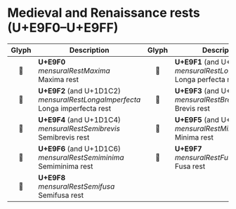 Medieval and Renaissance rests (U+E9F0–U+E9FF)
==============================================

| **Glyph** | **Description** | **Glyph** | **Description**
| :-------: | --------------- | :-------: | ---------------
|<span class="bravura_large">&#xe9f0;</span> | **U+E9F0**<br/>*mensuralRestMaxima*<br/>Maxima rest | <span class="bravura_large">&#xe9f1;</span> | **U+E9F1** (and U+1D1C1)<br/>*mensuralRestLongaPerfecta*<br/>Longa perfecta rest
|<span class="bravura_large">&#xe9f2;</span> | **U+E9F2** (and U+1D1C2)<br/>*mensuralRestLongaImperfecta*<br/>Longa imperfecta rest | <span class="bravura_large">&#xe9f3;</span> | **U+E9F3** (and U+1D1C3)<br/>*mensuralRestBrevis*<br/>Brevis rest
|<span class="bravura_large">&#xe9f4;</span> | **U+E9F4** (and U+1D1C4)<br/>*mensuralRestSemibrevis*<br/>Semibrevis rest | <span class="bravura_large">&#xe9f5;</span> | **U+E9F5** (and U+1D1C5)<br/>*mensuralRestMinima*<br/>Minima rest
|<span class="bravura_large">&#xe9f6;</span> | **U+E9F6** (and U+1D1C6)<br/>*mensuralRestSemiminima*<br/>Semiminima rest | <span class="bravura_large">&#xe9f7;</span> | **U+E9F7**<br/>*mensuralRestFusa*<br/>Fusa rest
|<span class="bravura_large">&#xe9f8;</span> | **U+E9F8**<br/>*mensuralRestSemifusa*<br/>Semifusa rest | &nbsp; | &nbsp;